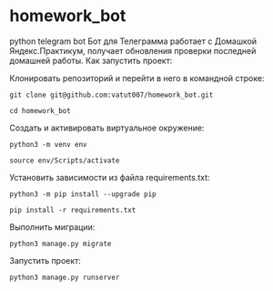 # homework_bot
python telegram bot
Бот для Телеграмма работает с Домашкой Яндекс.Практикум, получает обновления проверки последней домашней работы.
Как запустить проект:

Клонировать репозиторий и перейти в него в командной строке:

```
git clone git@github.com:vatut007/homework_bot.git
```

```
cd homework_bot
```

Cоздать и активировать виртуальное окружение:

```
python3 -m venv env
```

```
source env/Scripts/activate
```

Установить зависимости из файла requirements.txt:

```
python3 -m pip install --upgrade pip
```

```
pip install -r requirements.txt
```

Выполнить миграции:

```
python3 manage.py migrate
```

Запустить проект:

```
python3 manage.py runserver
```